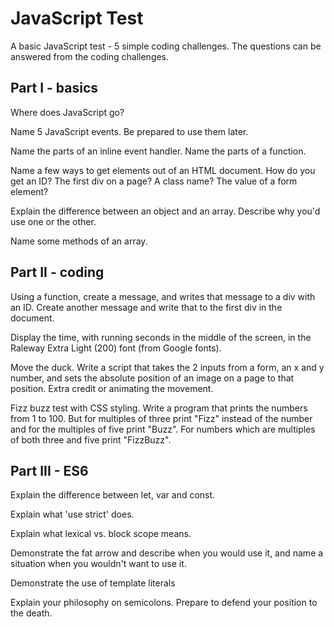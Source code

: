 # JavaScript Test

A basic JavaScript test - 5 simple coding challenges. The questions can be answered from the coding challenges.

## Part I - basics

Where does JavaScript go?

Name 5 JavaScript events. Be prepared to use them later.

Name the parts of an inline event handler. Name the parts of a function.

Name a few ways to get elements out of an HTML document. How do you get an ID? The first div on a page? A class name? The value of a form element?

Explain the difference between an object and an array. Describe why you'd use one or the other.

Name some methods of an array.

## Part II - coding

Using a function, create a message, and writes that message to a div with an ID. Create another message and write that to the first div in the document.

Display the time, with running seconds in the middle of the screen, in the Raleway Extra Light (200) font (from Google fonts).

Move the duck. Write a script that takes the 2 inputs from a form, an x and y number, and sets the absolute position of an image on a page to that position. Extra credit or animating the movement.

Fizz buzz test with CSS styling. Write a program that prints the numbers from 1 to 100. But for multiples of three print "Fizz" instead of the number and for the multiples of five print "Buzz". For numbers which are multiples of both three and five print "FizzBuzz".


## Part III - ES6

Explain the difference between let, var and const.

Explain what 'use strict' does.

Explain what lexical vs. block scope means.

Demonstrate the fat arrow and describe when you would use it, and name a situation when you wouldn't want to use it.

Demonstrate the use of template literals

Explain your philosophy on semicolons. Prepare to defend your position to the death.
